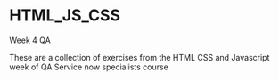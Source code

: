 # HTML_JS_CSS
Week 4 QA

These are a collection of exercises from the HTML CSS and Javascript week of QA Service now specialists course

